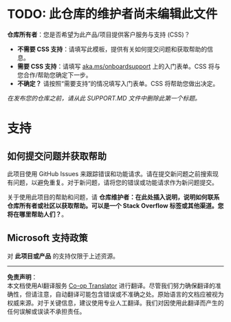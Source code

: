 <!--
CO_OP_TRANSLATOR_METADATA:
{
  "original_hash": "b7244261ee19497082edf33bcce64717",
  "translation_date": "2025-09-29T16:28:46+00:00",
  "source_file": "SUPPORT.md",
  "language_code": "zh"
}
-->
# TODO: 此仓库的维护者尚未编辑此文件

**仓库所有者**：您是否希望为此产品/项目提供客户服务与支持 (CSS)？

- **不需要 CSS 支持**：请填写此模板，提供有关如何提交问题和获取帮助的信息。
- **需要 CSS 支持**：请填写 [aka.ms/onboardsupport](https://aka.ms/onboardsupport) 上的入门表单。CSS 将与您合作/帮助您确定下一步。
- **不确定？** 请按照“需要支持”的情况填写入门表单。CSS 将帮助您做出决定。

*在发布您的仓库之前，请从此 SUPPORT.MD 文件中删除此第一个标题。*

# 支持

## 如何提交问题并获取帮助  

此项目使用 GitHub Issues 来跟踪错误和功能请求。请在提交新问题之前搜索现有问题，以避免重复。对于新问题，请将您的错误或功能请求作为新问题提交。

关于使用此项目的帮助和问题，请 **仓库维护者：在此处插入说明，说明如何联系仓库所有者或社区以获取帮助。可以是一个 Stack Overflow 标签或其他渠道。您将在哪里帮助人们？**。

## Microsoft 支持政策  

对 **此项目或产品** 的支持仅限于上述资源。

---

**免责声明**：  
本文档使用AI翻译服务 [Co-op Translator](https://github.com/Azure/co-op-translator) 进行翻译。尽管我们努力确保翻译的准确性，但请注意，自动翻译可能包含错误或不准确之处。原始语言的文档应被视为权威来源。对于关键信息，建议使用专业人工翻译。我们对因使用此翻译而产生的任何误解或误读不承担责任。